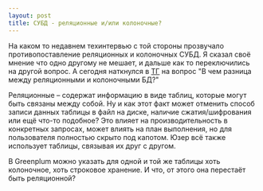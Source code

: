```yaml
---
layout: post
title: CУБД - реляционные и/или колоночные?
---
```


На каком то недавнем техинтервью с той стороны прозвучало противопоставление реляционных и колоночных СУБД. Я сказал своё мнение что одно другому не мешает, и дальше как то переключились на другой вопрос. А сегодня наткнулся в [ТГ](https://t.me/boris_again/2286) на вопрос "В чем разница между реляционными и колоночными БД?"

Реляционные – содержат информацию в виде таблиц, которые могут быть связаны между собой. Ну и как этот факт может отменить способ записи данных таблицы в файл на диске, наличие сжатия/шифрования или ещё что-то подобное? Это влияет на производительность в конкретных запросах, может влиять на план выполнения, но для пользователя полностью скрыто под капотом. Юзер всё также использует таблицы, связывая их друг с другом.

В Greenplum можно указать для одной и той же таблицы хоть колоночное, хоть строковое хранение. И что, от этого она перестаёт быть реляционной?